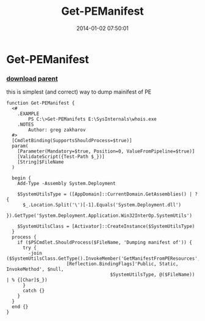 ﻿---
pid:            4759
parent:         4756
children:       
poster:         greg zakharov
title:          Get-PEManifest
date:           2014-01-02 07:50:01
description:    this is simplest (and correct) way to dump mainifest of PE
format:         posh
---

# Get-PEManifest

### [download](4759.ps1) [parent](4756.md) 

this is simplest (and correct) way to dump mainifest of PE

```posh
function Get-PEManifest {
  <#
    .EXAMPLE
        PS C:\>Get-PEManifets E:\SysInternals\whois.exe
    .NOTES
        Author: greg zakharov
  #>
  [CmdletBinding(SupportsShouldProcess=$true)]
  param(
    [Parameter(Mandatory=$true, Position=0, ValueFromPipeline=$true)]
    [ValidateScript({Test-Path $_})]
    [String]$FileName
  )
  
  begin {
    Add-Type -Assembly System.Deployment
    
    $SystemUtilsType = ([AppDomain]::CurrentDomain.GetAssemblies() | ? {
      $_.Location.Split('\')[-1].Equals('System.Deployment.dll')
    }).GetType('System.Deployment.Application.Win32InterOp.SystemUtils')
    
    $SystemUtilsClass = [Activator]::CreateInstance($SystemUtilsType)
  }
  process {
    if ($PSCmdlet.ShouldProcess($FileName, 'Dumping manifest of')) {
      try {
        -join ($SystemUtilsClass.GetType().InvokeMember('GetManifestFromPEResources',
                      [Reflection.BindingFlags]'Public, Static, InvokeMethod', $null,
                                      $SystemUtilsType, @($FileName)) | % {[Char]$_})
      }
      catch {}
    }
  }
  end {}
}
```
